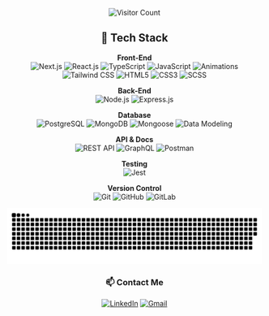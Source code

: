 <div align='center'>

  ![Visitor Count](https://hits.seeyoufarm.com/api/count/incr/badge.svg?url=https://github.com/<luka-tchanukvadze>&count_bg=%2325D60D&title_bg=%23000000&icon=github.svg&icon_color=%23FFFFFF&title=Visitors&edge_flat=false)

 ## 🚀 Tech Stack

**Front-End**  
![Next.js](https://img.shields.io/badge/Next.js-000000?style=flat&logo=nextdotjs&logoColor=white) 
![React.js](https://img.shields.io/badge/React-20232A?style=flat&logo=react&logoColor=61DAFB) 
![TypeScript](https://img.shields.io/badge/TypeScript-3178C6?style=flat&logo=typescript&logoColor=white) 
![JavaScript](https://img.shields.io/badge/JavaScript-F7DF1E?style=flat&logo=javascript&logoColor=black) 
![Animations](https://img.shields.io/badge/Animations-FF5733?style=flat)  
![Tailwind CSS](https://img.shields.io/badge/Tailwind%20CSS-38B2AC?style=flat&logo=tailwind-css&logoColor=white) 
![HTML5](https://img.shields.io/badge/HTML5-E34F26?style=flat&logo=html5&logoColor=white) 
![CSS3](https://img.shields.io/badge/CSS3-1572B6?style=flat&logo=css3&logoColor=white) 
![SCSS](https://img.shields.io/badge/SCSS-CC6699?style=flat&logo=sass&logoColor=white)  

**Back-End**  
![Node.js](https://img.shields.io/badge/Node.js-43853D?style=flat&logo=node.js&logoColor=white) 
![Express.js](https://img.shields.io/badge/Express.js-000000?style=flat&logo=express&logoColor=white)  

**Database**  
![PostgreSQL](https://img.shields.io/badge/PostgreSQL-316192?style=flat&logo=postgresql&logoColor=white) 
![MongoDB](https://img.shields.io/badge/MongoDB-47A248?style=flat&logo=mongodb&logoColor=white) 
![Mongoose](https://img.shields.io/badge/Mongoose-880000?style=flat&logo=mongoose&logoColor=white) 
![Data Modeling](https://img.shields.io/badge/Data%20Modeling-02569B?style=flat)  

**API & Docs**  
![REST API](https://img.shields.io/badge/RESTful%20API-02569B?style=flat) 
![GraphQL](https://img.shields.io/badge/GraphQL-E10098?style=flat&logo=graphql&logoColor=white) 
![Postman](https://img.shields.io/badge/Postman-FF6C37?style=flat&logo=postman&logoColor=white)  

**Testing**  
![Jest](https://img.shields.io/badge/Jest-C21325?style=flat&logo=jest&logoColor=white)  

**Version Control**  
![Git](https://img.shields.io/badge/Git-F05032?style=flat&logo=git&logoColor=white) 
![GitHub](https://img.shields.io/badge/GitHub-181717?style=flat&logo=github&logoColor=white) 
![GitLab](https://img.shields.io/badge/GitLab-FC6D26?style=flat&logo=gitlab&logoColor=white)  


<picture>
  <source media="(prefers-color-scheme: dark)" srcset="https://raw.githubusercontent.com/luka-tchanukvadze/luka-tchanukvadze/output/github-snake-dark.svg" />
  <source media="(prefers-color-scheme: light)" srcset="https://raw.githubusercontent.com/luka-tchanukvadze/luka-tchanukvadze/output/github-snake.svg" />
  <img alt="github-snake" src="https://raw.githubusercontent.com/luka-tchanukvadze/luka-tchanukvadze/output/github-snake.svg" />
</picture>

### 📫 Contact Me
[![LinkedIn](https://img.shields.io/badge/LinkedIn-0077B5?style=flat&logo=linkedin&logoColor=white)](https://www.linkedin.com/in/luka-tchanukvadze-600211257) [![Gmail](https://img.shields.io/badge/Gmail-D14836?style=flat&logo=gmail&logoColor=white)](mailto:tchanukvadze.luka@gmail.com)  
</div>


